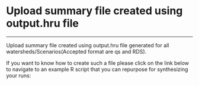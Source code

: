 # Upload summary file created using output.hru file

***

Upload summary file created using output.hru file generated for all watersheds/Scenarios(Accepted format are qs and RDS).

If you want to know how to create such a file please click on the link below to navigate to an example R script that you can
repurpose for synthesizing your runs:


